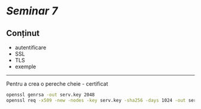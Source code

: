 # _Seminar 7_

## Conținut

- autentificare
- SSL
- TLS
- exemple

---

Pentru a crea o pereche cheie - certificat

```bash
openssl genrsa -out serv.key 2048
openssl req -x509 -new -nodes -key serv.key -sha256 -days 1024 -out serv.pem
```
